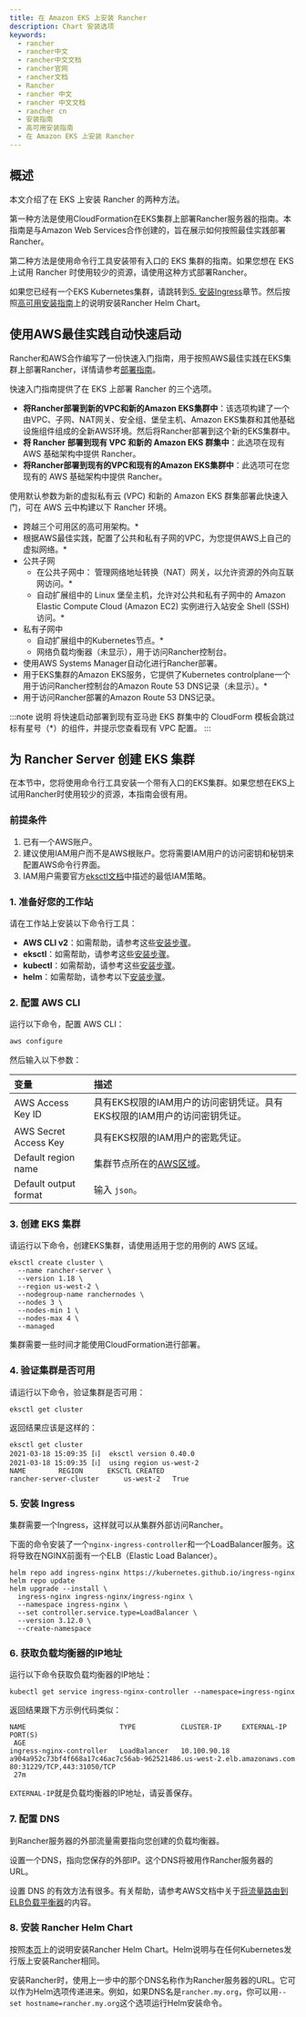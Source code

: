 ```yaml
---
title: 在 Amazon EKS 上安装 Rancher
description: Chart 安装选项
keywords:
  - rancher
  - rancher中文
  - rancher中文文档
  - rancher官网
  - rancher文档
  - Rancher
  - rancher 中文
  - rancher 中文文档
  - rancher cn
  - 安装指南
  - 高可用安装指南
  - 在 Amazon EKS 上安装 Rancher
---
```

## 概述

本文介绍了在 EKS 上安装 Rancher 的两种方法。

第一种方法是使用CloudFormation在EKS集群上部署Rancher服务器的指南。本指南是与Amazon Web Services合作创建的，旨在展示如何按照最佳实践部署Rancher。


第二种方法是使用命令行工具安装带有入口的 EKS 集群的指南。如果您想在 EKS 上试用 Rancher 时使用较少的资源，请使用这种方式部署Rancher。


如果您已经有一个EKS Kubernetes集群，请跳转到[5. 安装Ingress](#安装Ingress)章节。然后按照[高可用安装指南](/docs/rancher2.5/installation/install-rancher-on-k8s/_index#安装-Rancher-Helm-Chart)上的说明安装Rancher Helm Chart。


## 使用AWS最佳实践自动快速启动


Rancher和AWS合作编写了一份快速入门指南，用于按照AWS最佳实践在EKS集群上部署Rancher，详情请参考[部署指南](https://aws-quickstart.github.io/quickstart-eks-rancher/)。

快速入门指南提供了在 EKS 上部署 Rancher 的三个选项。

- **将Rancher部署到新的VPC和新的Amazon EKS集群中**：该选项构建了一个由VPC、子网、NAT网关、安全组、堡垒主机、Amazon EKS集群和其他基础设施组件组成的全新AWS环境。然后将Rancher部署到这个新的EKS集群中。
- **将 Rancher 部署到现有 VPC 和新的 Amazon EKS 群集中**：此选项在现有 AWS 基础架构中提供 Rancher。
- **将Rancher部署到现有的VPC和现有的Amazon EKS集群中**：此选项可在您现有的 AWS 基础架构中提供 Rancher。


使用默认参数为新的虚拟私有云 (VPC) 和新的 Amazon EKS 群集部署此快速入门，可在 AWS 云中构建以下 Rancher 环境。

- 跨越三个可用区的高可用架构。*
- 根据AWS最佳实践，配置了公共和私有子网的VPC，为您提供AWS上自己的虚拟网络。*
- 公共子网
  - 在公共子网中： 管理网络地址转换（NAT）网关，以允许资源的外向互联网访问。*
  - 自动扩展组中的 Linux 堡垒主机，允许对公共和私有子网中的 Amazon Elastic Compute Cloud (Amazon EC2) 实例进行入站安全 Shell (SSH) 访问。*
- 私有子网中
  - 自动扩展组中的Kubernetes节点。*
  - 网络负载均衡器（未显示），用于访问Rancher控制台。
- 使用AWS Systems Manager自动化进行Rancher部署。
- 用于EKS集群的Amazon EKS服务，它提供了Kubernetes controlplane一个用于访问Rancher控制台的Amazon Route 53 DNS记录（未显示）。*
- 用于访问Rancher部署的Amazon Route 53 DNS记录。

:::note 说明
将快速启动部署到现有亚马逊 EKS 群集中的 CloudForm 模板会跳过标有星号（*）的组件，并提示您查看现有 VPC 配置。
:::
## 为 Rancher Server 创建 EKS 集群

在本节中，您将使用命令行工具安装一个带有入口的EKS集群。如果您想在EKS上试用Rancher时使用较少的资源，本指南会很有用。

### 前提条件

1. 已有一个AWS账户。
1. 建议使用IAM用户而不是AWS根账户。您将需要IAM用户的访问密钥和秘钥来配置AWS命令行界面。
1. IAM用户需要官方[eksctl文档](https://eksctl.io/usage/minimum-iam-policies/)中描述的最低IAM策略。


### 1. 准备好您的工作站

请在工作站上安装以下命令行工具：

- **AWS CLI v2**：如需帮助，请参考这些[安装步骤](https://docs.aws.amazon.com/cli/latest/userguide/install-cliv2.html)。
- **eksctl**：如需帮助，请参考这些[安装步骤](https://docs.aws.amazon.com/eks/latest/userguide/eksctl.html)。
- **kubectl**：如需帮助，请参考这些[安装步骤](https://docs.aws.amazon.com/eks/latest/userguide/install-kubectl.html)。
- **helm**：如需帮助，请参考以下[安装步骤](https://helm.sh/docs/intro/install/)。

### 2. 配置 AWS CLI


运行以下命令，配置 AWS CLI：

```bash
aws configure
```

然后输入以下参数：


| 变量 | 描述 |
|:-------|:-------------|
| AWS Access Key ID | 具有EKS权限的IAM用户的访问密钥凭证。具有EKS权限的IAM用户的访问密钥凭证。 |
| AWS Secret Access Key | 具有EKS权限的IAM用户的密匙凭证。 |
| Default region name | 集群节点所在的[AWS区域](https://docs.aws.amazon.com/AmazonRDS/latest/UserGuide/Concepts.RegionsAndAvailabilityZones.html#Concepts.RegionsAndAvailabilityZones.Regions)。 |
| Default output format | 输入 `json`。 |

### 3. 创建 EKS 集群

请运行以下命令，创建EKS集群，请使用适用于您的用例的 AWS 区域。


```
eksctl create cluster \
  --name rancher-server \
  --version 1.18 \
  --region us-west-2 \
  --nodegroup-name ranchernodes \
  --nodes 3 \
  --nodes-min 1 \
  --nodes-max 4 \
  --managed
```

集群需要一些时间才能使用CloudFormation进行部署。

### 4. 验证集群是否可用

请运行以下命令，验证集群是否可用：

```
eksctl get cluster
```

返回结果应该是这样的：

```
eksctl get cluster
2021-03-18 15:09:35 [ℹ]  eksctl version 0.40.0
2021-03-18 15:09:35 [ℹ]  using region us-west-2
NAME		REGION		EKSCTL CREATED
rancher-server-cluster		us-west-2	True
```

### 5. 安装 Ingress

集群需要一个Ingress，这样就可以从集群外部访问Rancher。

下面的命令安装了一个`nginx-ingress-controller`和一个LoadBalancer服务。这将导致在NGINX前面有一个ELB（Elastic Load Balancer）。

```
helm repo add ingress-nginx https://kubernetes.github.io/ingress-nginx
helm repo update
helm upgrade --install \
  ingress-nginx ingress-nginx/ingress-nginx \
  --namespace ingress-nginx \
  --set controller.service.type=LoadBalancer \
  --version 3.12.0 \
  --create-namespace
```

### 6. 获取负载均衡器的IP地址

运行以下命令获取负载均衡器的IP地址：

```
kubectl get service ingress-nginx-controller --namespace=ingress-nginx
```

返回结果跟下方示例代码类似：

```
NAME                       TYPE           CLUSTER-IP     EXTERNAL-IP                                                              PORT(S)                     
 AGE
ingress-nginx-controller   LoadBalancer   10.100.90.18   a904a952c73bf4f668a17c46ac7c56ab-962521486.us-west-2.elb.amazonaws.com   80:31229/TCP,443:31050/TCP  
 27m
```

`EXTERNAL-IP`就是负载均衡器的IP地址，请妥善保存。

### 7. 配置 DNS

到Rancher服务器的外部流量需要指向您创建的负载均衡器。

设置一个DNS，指向您保存的外部IP。这个DNS将被用作Rancher服务器的URL。

设置 DNS 的有效方法有很多。有关帮助，请参考AWS文档中关于[将流量路由到ELB负载平衡器](https://docs.aws.amazon.com/Route53/latest/DeveloperGuide/routing-to-elb-load-balancer.html)的内容。

### 8. 安装 Rancher Helm Chart

按照[本页](/docs/rancher2.5/installation/install-rancher-on-k8s/_index)上的说明安装Rancher Helm Chart。Helm说明与在任何Kubernetes发行版上安装Rancher相同。

安装Rancher时，使用上一步中的那个DNS名称作为Rancher服务器的URL。它可以作为Helm选项传递进来。例如，如果DNS名是`rancher.my.org`，你可以用`--set hostname=rancher.my.org`这个选项运行Helm安装命令。